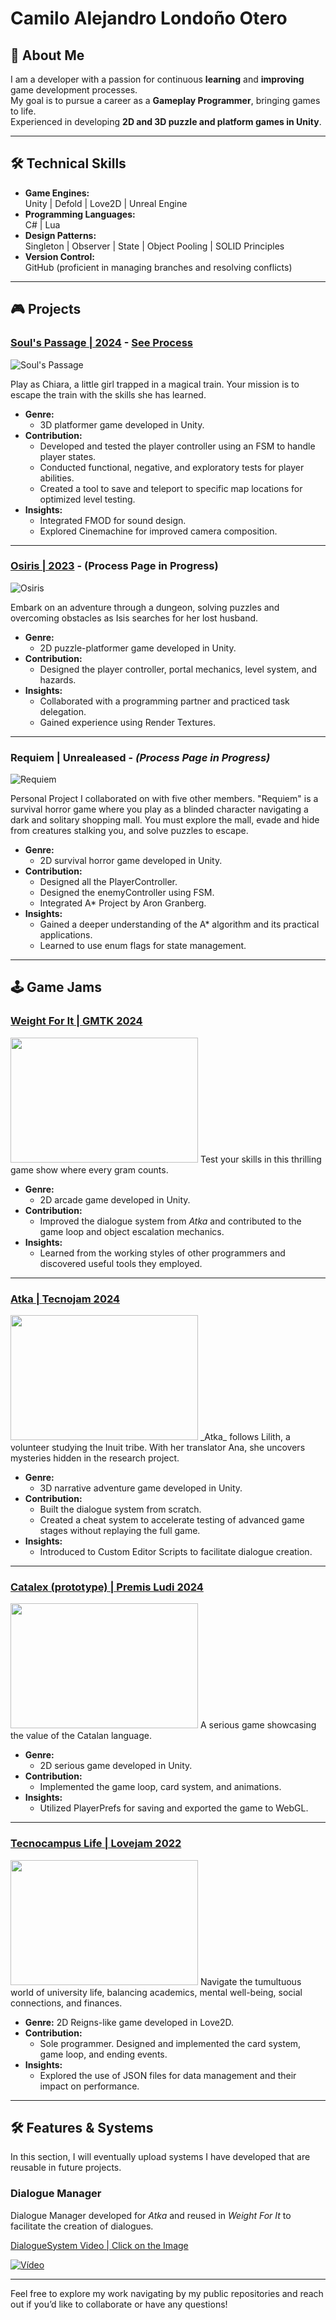 # Camilo Alejandro Londoño Otero  

## 🌟 About Me  
I am a developer with a passion for continuous **learning** and **improving** game development processes.  
My goal is to pursue a career as a **Gameplay Programmer**, bringing games to life.  
Experienced in developing **2D and 3D puzzle and platform games in Unity**.

---

## 🛠️ Technical Skills  
- **Game Engines:**  
  Unity | Defold | Love2D | Unreal Engine  
- **Programming Languages:**  
  C# | Lua  
- **Design Patterns:**  
  Singleton | Observer | State | Object Pooling | SOLID Principles  
- **Version Control:**  
  GitHub (proficient in managing branches and resolving conflicts)

---

## 🎮 Projects  

### [Soul's Passage | 2024](https://lauratux.itch.io/souls-passage) - [See Process](Projects/SoulsPassage)  
![Soul's Passage](Images/SoulsPassage.png)  

Play as Chiara, a little girl trapped in a magical train. Your mission is to escape the train with the skills she has learned.  

- **Genre:**
  - 3D platformer game developed in Unity.  
- **Contribution:**  
  - Developed and tested the player controller using an FSM to handle player states.  
  - Conducted functional, negative, and exploratory tests for player abilities.  
  - Created a tool to save and teleport to specific map locations for optimized level testing.  
- **Insights:**  
  - Integrated FMOD for sound design.  
  - Explored Cinemachine for improved camera composition.  

---

### [Osiris | 2023](https://capita333.itch.io/osiris) - (Process Page in Progress)
![Osiris](Images/Osiris.png)  

Embark on an adventure through a dungeon, solving puzzles and overcoming obstacles as Isis searches for her lost husband.  

- **Genre:**
  - 2D puzzle-platformer game developed in Unity.  
- **Contribution:**  
  - Designed the player controller, portal mechanics, level system, and hazards.  
- **Insights:**  
  - Collaborated with a programming partner and practiced task delegation.  
  - Gained experience using Render Textures.

---

### Requiem | Unrealeased - _(Process Page in Progress)_
![Requiem](Images/Requiem.png)  

Personal Project I collaborated on with five other members.
"Requiem" is a survival horror game where you play as a blinded character navigating a dark and solitary shopping mall.
You must explore the mall, evade and hide from creatures stalking you, and solve puzzles to escape.

- **Genre:**
  - 2D survival horror game developed in Unity.
- **Contribution:**  
  - Designed all the PlayerController.
  - Designed the enemyController using FSM.
  - Integrated A* Project by Aron Granberg.
- **Insights:**  
  - Gained a deeper understanding of the A* algorithm and its practical applications.
  - Learned to use enum flags for state management.
---

## 🕹️ Game Jams  

### [Weight For It | GMTK 2024](https://aran-piris.itch.io/weigh-for-it)  
<img src="Images/WeightForIt.png" width="300" height="200">
Test your skills in this thrilling game show where every gram counts.  

- **Genre:**
  - 2D arcade game developed in Unity.  
- **Contribution:**  
  - Improved the dialogue system from _Atka_ and contributed to the game loop and object escalation mechanics.  
- **Insights:**  
  - Learned from the working styles of other programmers and discovered useful tools they employed.

---

### [Atka | Tecnojam 2024](https://lauratux.itch.io/atka)  
<img src="Images/Atka.png" width="300" height="200">
_Atka_ follows Lilith, a volunteer studying the Inuit tribe.  
With her translator Ana, she uncovers mysteries hidden in the research project.  

- **Genre:**
  - 3D narrative adventure game developed in Unity.  
- **Contribution:**  
  - Built the dialogue system from scratch.  
  - Created a cheat system to accelerate testing of advanced game stages without replaying the full game.  
- **Insights:**  
  - Introduced to Custom Editor Scripts to facilitate dialogue creation.

---

### [Catalex (prototype) | Premis Ludi 2024](https://elix03.itch.io/catadex)  
<img src="Images/Catadex.png" width="300" height="200">
A serious game showcasing the value of the Catalan language.  

- **Genre:**
  - 2D serious game developed in Unity.  
- **Contribution:**  
  - Implemented the game loop, card system, and animations.  
- **Insights:**  
  - Utilized PlayerPrefs for saving and exported the game to WebGL.

---

### [Tecnocampus Life | Lovejam 2022](https://darkalejo.itch.io/tecnocamper-simulator)
<img src="Images/Tecnocamper.png" width="300" height="200">
Navigate the tumultuous world of university life, balancing academics, mental well-being, social connections, and finances.  

- **Genre:** 2D Reigns-like game developed in Love2D.  
- **Contribution:**  
  - Sole programmer. Designed and implemented the card system, game loop, and ending events.  
- **Insights:**  
  - Explored the use of JSON files for data management and their impact on performance.

---

## 🛠️ Features & Systems
In this section, I will eventually upload systems I have developed that are reusable in future projects.

### Dialogue Manager
Dialogue Manager developed for _Atka_ and reused in _Weight For It_ to facilitate the creation of dialogues.

[DialogueSystem Video | Click on the Image](https://youtu.be/9chJTeLUDa4)

[![Vídeo](Images/DialogueSystemShowcase.png)](https://youtu.be/9chJTeLUDa4)

---

Feel free to explore my work navigating by my public repositories and reach out if you’d like to collaborate or have any questions!
